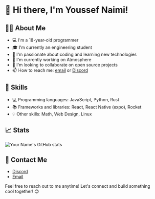 # 👋 Hi there, I'm Youssef Naimi!

## 👨‍💻 About Me
- 💻 I'm a 18-year-old programmer
- 🎓 I'm currently an engineering student
- 🌱 I'm passionate about coding and learning new technologies
- 🔭 I'm currently working on Atmosphere 
- 🌟 I'm looking to collaborate on open source projects
- 📫 How to reach me: [email](mailto:youssefnaimi911@gmail.com) or [Discord](https://discordapp.com/users/698802214067634176)

## 🚀 Skills
- 💻 Programming languages: JavaScript, Python, Rust
- 📚 Frameworks and libraries: React, React Native (expo), Rocket
- 💡 Other skills: Math, Web Design, Linux

## 📈 Stats
![Your Name's GitHub stats](https://github-readme-stats.vercel.app/api?username=Youssef-Naimi&show_icons=true&theme=radical)

## 💬 Contact Me
- [Discord](https://discordapp.com/users/698802214067634176)
- [Email](mailto:p141052906@taalim.ma)

Feel free to reach out to me anytime! Let's connect and build something cool together! 😊
